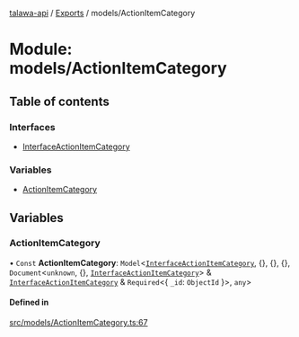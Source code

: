 [talawa-api](../README.md) / [Exports](../modules.md) / models/ActionItemCategory

# Module: models/ActionItemCategory

## Table of contents

### Interfaces

- [InterfaceActionItemCategory](../interfaces/models_ActionItemCategory.InterfaceActionItemCategory.md)

### Variables

- [ActionItemCategory](models_ActionItemCategory.md#actionitemcategory)

## Variables

### ActionItemCategory

• `Const` **ActionItemCategory**: `Model`\<[`InterfaceActionItemCategory`](../interfaces/models_ActionItemCategory.InterfaceActionItemCategory.md), \{\}, \{\}, \{\}, `Document`\<`unknown`, \{\}, [`InterfaceActionItemCategory`](../interfaces/models_ActionItemCategory.InterfaceActionItemCategory.md)\> & [`InterfaceActionItemCategory`](../interfaces/models_ActionItemCategory.InterfaceActionItemCategory.md) & `Required`\<\{ `_id`: `ObjectId`  \}\>, `any`\>

#### Defined in

[src/models/ActionItemCategory.ts:67](https://github.com/PalisadoesFoundation/talawa-api/blob/e5f7a9d/src/models/ActionItemCategory.ts#L67)

